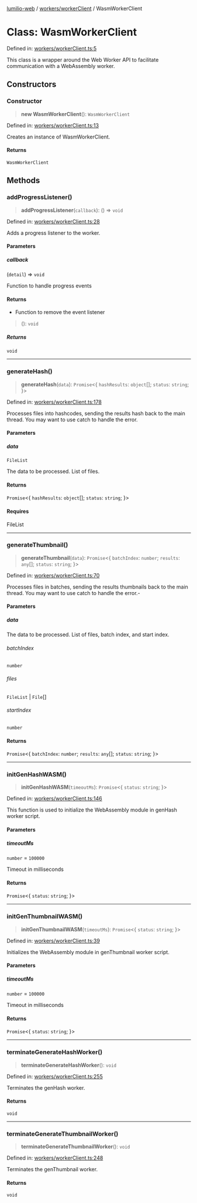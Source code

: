 [lumilio-web](../../../modules.md) / [workers/workerClient](../index.md) / WasmWorkerClient

# Class: WasmWorkerClient

Defined in: [workers/workerClient.ts:5](https://github.com/EdwinZhanCN/Lumilio-Photos/blob/a7285497a028269d9cd6a31a72019f8b71eba616/web/src/workers/workerClient.ts#L5)

This class is a wrapper around the Web Worker API to facilitate communication
with a WebAssembly worker.

## Constructors

### Constructor

> **new WasmWorkerClient**(): `WasmWorkerClient`

Defined in: [workers/workerClient.ts:13](https://github.com/EdwinZhanCN/Lumilio-Photos/blob/a7285497a028269d9cd6a31a72019f8b71eba616/web/src/workers/workerClient.ts#L13)

Creates an instance of WasmWorkerClient.

#### Returns

`WasmWorkerClient`

## Methods

### addProgressListener()

> **addProgressListener**(`callback`): () => `void`

Defined in: [workers/workerClient.ts:28](https://github.com/EdwinZhanCN/Lumilio-Photos/blob/a7285497a028269d9cd6a31a72019f8b71eba616/web/src/workers/workerClient.ts#L28)

Adds a progress listener to the worker.

#### Parameters

##### callback

(`detail`) => `void`

Function to handle progress events

#### Returns

- Function to remove the event listener

> (): `void`

##### Returns

`void`

***

### generateHash()

> **generateHash**(`data`): `Promise`\<\{ `hashResults`: `object`[]; `status`: `string`; \}\>

Defined in: [workers/workerClient.ts:178](https://github.com/EdwinZhanCN/Lumilio-Photos/blob/a7285497a028269d9cd6a31a72019f8b71eba616/web/src/workers/workerClient.ts#L178)

Processes files into hashcodes, sending the results hash back to the main thread.
You may want to use catch to handle the error.

#### Parameters

##### data

`FileList`

The data to be processed. List of files.

#### Returns

`Promise`\<\{ `hashResults`: `object`[]; `status`: `string`; \}\>

#### Requires

FileList

***

### generateThumbnail()

> **generateThumbnail**(`data`): `Promise`\<\{ `batchIndex`: `number`; `results`: `any`[]; `status`: `string`; \}\>

Defined in: [workers/workerClient.ts:70](https://github.com/EdwinZhanCN/Lumilio-Photos/blob/a7285497a028269d9cd6a31a72019f8b71eba616/web/src/workers/workerClient.ts#L70)

Processes files in batches, sending the results thumbnails back to the main thread.
You may want to use catch to handle the error.-

#### Parameters

##### data

The data to be processed. List of files, batch index, and start index.

###### batchIndex

`number`

###### files

`FileList` \| `File`[]

###### startIndex

`number`

#### Returns

`Promise`\<\{ `batchIndex`: `number`; `results`: `any`[]; `status`: `string`; \}\>

***

### initGenHashWASM()

> **initGenHashWASM**(`timeoutMs`): `Promise`\<\{ `status`: `string`; \}\>

Defined in: [workers/workerClient.ts:146](https://github.com/EdwinZhanCN/Lumilio-Photos/blob/a7285497a028269d9cd6a31a72019f8b71eba616/web/src/workers/workerClient.ts#L146)

This function is used to initialize the WebAssembly module in genHash worker script.

#### Parameters

##### timeoutMs

`number` = `100000`

Timeout in milliseconds

#### Returns

`Promise`\<\{ `status`: `string`; \}\>

***

### initGenThumbnailWASM()

> **initGenThumbnailWASM**(`timeoutMs`): `Promise`\<\{ `status`: `string`; \}\>

Defined in: [workers/workerClient.ts:39](https://github.com/EdwinZhanCN/Lumilio-Photos/blob/a7285497a028269d9cd6a31a72019f8b71eba616/web/src/workers/workerClient.ts#L39)

Initializes the WebAssembly module in genThumbnail worker script.

#### Parameters

##### timeoutMs

`number` = `100000`

Timeout in milliseconds

#### Returns

`Promise`\<\{ `status`: `string`; \}\>

***

### terminateGenerateHashWorker()

> **terminateGenerateHashWorker**(): `void`

Defined in: [workers/workerClient.ts:255](https://github.com/EdwinZhanCN/Lumilio-Photos/blob/a7285497a028269d9cd6a31a72019f8b71eba616/web/src/workers/workerClient.ts#L255)

Terminates the genHash worker.

#### Returns

`void`

***

### terminateGenerateThumbnailWorker()

> **terminateGenerateThumbnailWorker**(): `void`

Defined in: [workers/workerClient.ts:248](https://github.com/EdwinZhanCN/Lumilio-Photos/blob/a7285497a028269d9cd6a31a72019f8b71eba616/web/src/workers/workerClient.ts#L248)

Terminates the genThumbnail worker.

#### Returns

`void`
